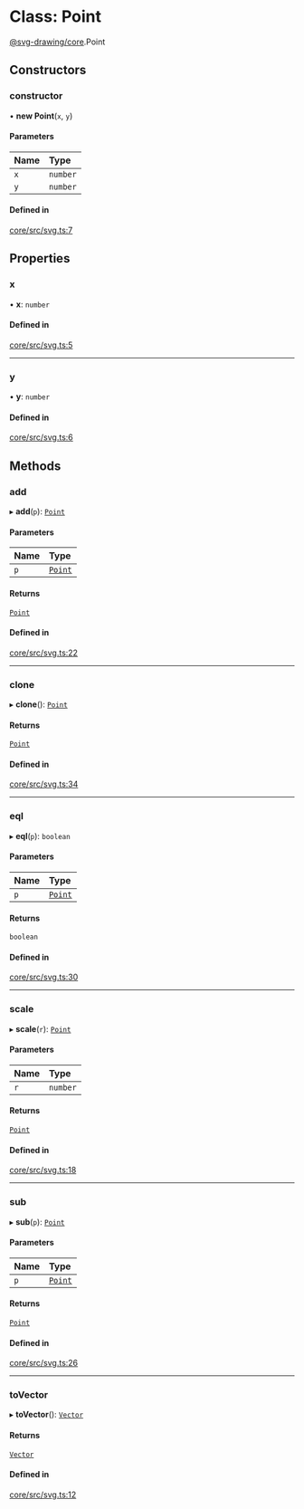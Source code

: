 # Class: Point

[@svg-drawing/core](../../modules/svg_drawing_core.md).Point

## Constructors

### constructor

• **new Point**(`x`, `y`)

#### Parameters

| Name | Type |
| :------ | :------ |
| `x` | `number` |
| `y` | `number` |

#### Defined in

[core/src/svg.ts:7](https://github.com/kmkzt/svg-drawing/blob/c168ec0/packages/core/src/svg.ts#L7)

## Properties

### x

• **x**: `number`

#### Defined in

[core/src/svg.ts:5](https://github.com/kmkzt/svg-drawing/blob/c168ec0/packages/core/src/svg.ts#L5)

___

### y

• **y**: `number`

#### Defined in

[core/src/svg.ts:6](https://github.com/kmkzt/svg-drawing/blob/c168ec0/packages/core/src/svg.ts#L6)

## Methods

### add

▸ **add**(`p`): [`Point`](Point.md)

#### Parameters

| Name | Type |
| :------ | :------ |
| `p` | [`Point`](Point.md) |

#### Returns

[`Point`](Point.md)

#### Defined in

[core/src/svg.ts:22](https://github.com/kmkzt/svg-drawing/blob/c168ec0/packages/core/src/svg.ts#L22)

___

### clone

▸ **clone**(): [`Point`](Point.md)

#### Returns

[`Point`](Point.md)

#### Defined in

[core/src/svg.ts:34](https://github.com/kmkzt/svg-drawing/blob/c168ec0/packages/core/src/svg.ts#L34)

___

### eql

▸ **eql**(`p`): `boolean`

#### Parameters

| Name | Type |
| :------ | :------ |
| `p` | [`Point`](Point.md) |

#### Returns

`boolean`

#### Defined in

[core/src/svg.ts:30](https://github.com/kmkzt/svg-drawing/blob/c168ec0/packages/core/src/svg.ts#L30)

___

### scale

▸ **scale**(`r`): [`Point`](Point.md)

#### Parameters

| Name | Type |
| :------ | :------ |
| `r` | `number` |

#### Returns

[`Point`](Point.md)

#### Defined in

[core/src/svg.ts:18](https://github.com/kmkzt/svg-drawing/blob/c168ec0/packages/core/src/svg.ts#L18)

___

### sub

▸ **sub**(`p`): [`Point`](Point.md)

#### Parameters

| Name | Type |
| :------ | :------ |
| `p` | [`Point`](Point.md) |

#### Returns

[`Point`](Point.md)

#### Defined in

[core/src/svg.ts:26](https://github.com/kmkzt/svg-drawing/blob/c168ec0/packages/core/src/svg.ts#L26)

___

### toVector

▸ **toVector**(): [`Vector`](Vector.md)

#### Returns

[`Vector`](Vector.md)

#### Defined in

[core/src/svg.ts:12](https://github.com/kmkzt/svg-drawing/blob/c168ec0/packages/core/src/svg.ts#L12)

